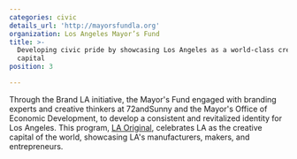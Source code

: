 ```yaml
---
categories: civic
details_url: 'http://mayorsfundla.org'
organization: Los Angeles Mayor’s Fund
title: >-
  Developing civic pride by showcasing Los Angeles as a world-class creative
  capital
position: 3

---
```


Through the Brand LA initiative, the Mayor's Fund engaged with branding experts and creative thinkers at 72andSunny and the Mayor's Office of Economic Development, to develop a consistent and revitalized identity for Los Angeles. This program, <a href="https://www.laoriginal.com">LA Original</a>, celebrates LA as the creative capital of the world, showcasing LA's manufacturers, makers, and entrepreneurs.
